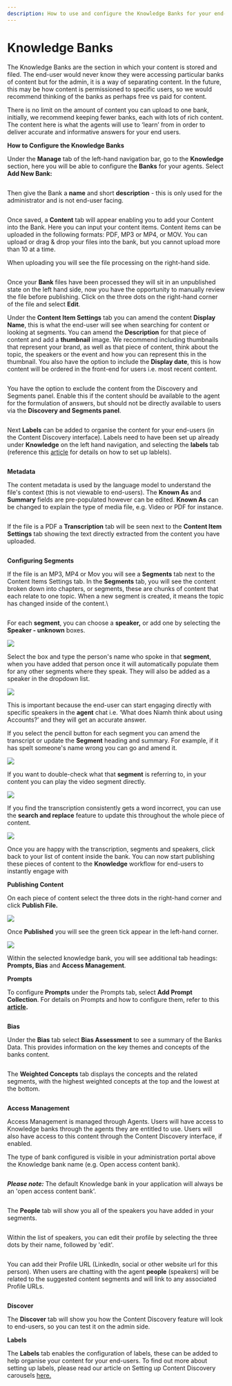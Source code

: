 ```yaml
---
description: How to use and configure the Knowledge Banks for your end-users.
---
```


# Knowledge Banks

The Knowledge Banks are the section in which your content is stored and filed. The end-user would never know they were accessing particular banks of content but for the admin, it is a way of separating content. In the future, this may be how content is permissioned to specific users, so we would recommend thinking of the banks as perhaps free vs paid for content.&#x20;

There is no limit on the amount of content you can upload to one bank, initially, we recommend keeping fewer banks, each with lots of rich content. The content here is what the agents will use to ‘learn’ from in order to deliver accurate and informative answers for your end users.

**How to Configure the Knowledge Banks**

Under the **Manage** tab of the left-hand navigation bar, go to the **Knowledge** section, here you will be able to configure the **Banks** for your agents.  Select **Add New Bank:**

<figure><img src="../../../../.gitbook/assets/summit10 2024-06-19 21-03-09.png" alt=""><figcaption></figcaption></figure>

Then give the Bank a **name** and short **description** - this is only used for the administrator and is not end-user facing.

<figure><img src="../../../../.gitbook/assets/summit10 2024-06-19 21-05-18.png" alt=""><figcaption></figcaption></figure>

Once saved, a **Content** tab will appear enabling you to add your Content into the Bank. Here you can input your content items. Content items can be uploaded in the following formats: PDF, MP3 or MP4, or MOV. You can upload or drag & drop your files into the bank, but you cannot upload more than 10 at a time.&#x20;

When uploading you will see the file processing on the right-hand side.

<figure><img src="../../../../.gitbook/assets/Summit10 2024-06-19 08-19-25.png" alt=""><figcaption></figcaption></figure>

Once your **Bank** files have been processed they will sit in an unpublished state on the left hand side, now you have the opportunity to manually review the file before publishing. Click on the three dots on the right-hand corner of the file and select **Edit**. &#x20;

Under the **Content Item Settings** tab you can amend the content **Display Name**, this is what the end-user will see when searching for content or looking at segments. You can amend the **Description** for that piece of content and add a **thumbnail** image. We recommend including thumbnails that represent your brand, as well as that piece of content, think about the topic, the speakers or the event and how you can represent this in the thumbnail. You also have the option to include the **Display date**, this is how content will be ordered in the front-end for users i.e. most recent content.

<figure><img src="../../../../.gitbook/assets/Summit10 2024-06-19 08-31-21.png" alt=""><figcaption></figcaption></figure>

You have the option to exclude the content from the Discovery and Segments panel. Enable this if the content should be available to the agent for the formulation of answers, but should not be directly available to users via the **Discovery and Segments panel**.

<figure><img src="../../../../.gitbook/assets/Summit10 2024-06-18 16-55-16.png" alt=""><figcaption></figcaption></figure>

Next **Labels** can be added to organise the content for your end-users (in the Content Discovery interface). Labels need to have been set up already under **Knowledge** on the left hand navigation, and selecting the **labels** tab (reference this [article](../content-discovery/setting-up-content-discovery-carousels.md) for details on how to set up lablels).

<figure><img src="../../../../.gitbook/assets/Summit10 2024-06-18 17-09-20.png" alt=""><figcaption></figcaption></figure>

**Metadata**

The content metadata is used by the language model to understand the file's context (this is not viewable to end-users).  The **Known As** and **Summary** fields are pre-populated however can be edited. **Known As** can be changed to explain the type of media file, e.g. Video or PDF for instance.

<figure><img src="../../../../.gitbook/assets/summit10 2024-06-18 17-23-48.png" alt=""><figcaption></figcaption></figure>



If the file is a PDF a **Transcription** tab will be seen next to the **Content Item Settings** tab showing the text directly extracted from the content you have uploaded.



<figure><img src="../../../../.gitbook/assets/Summit10 2024-06-19 08-35-24.png" alt=""><figcaption></figcaption></figure>

**Configuring Segments**

If the file is an MP3, MP4 or Mov you will see a **Segments** tab next to the Content Items Settings tab. In the **Segments** tab, you will see the content broken down into chapters, or segments, these are chunks of content that each relate to one topic. When a new segment is created, it means the topic has changed inside of the content.\


<figure><img src="../../../../.gitbook/assets/Summit10 2024-06-19 08-48-13.png" alt=""><figcaption></figcaption></figure>

For each **segment**, you can choose a **speaker,** or add one by selecting the **Speaker - unknown** boxes.

![](https://lh4.googleusercontent.com/FLnKKh\_pW-oC-HCbNvL1ZBXOtIgKrWNe0gGdEDUSCBgzitBhKGO2nfKYiYT6CrTzwswdFrMVEx1sOw5CUZeDarUIRUoq48VwX\_8Ir-mZyBicEl8hB-\_rk0PM0EWk7BE1mvAaJLP9bsUZyqrcCnVmYZg)

Select the box and type the person's name who spoke in that **segment**, when you have added that person once it will automatically populate them for any other segments where they speak. They will also be added as a speaker in the dropdown list.

![](https://lh3.googleusercontent.com/p9G3A4spEbIO4kw0YWYW-SWPgyGcY60hoIMUDL27FwuzvW37HRsOZxUfUuCni22N9sEtcAFA8sJZN7ufLGdw3Xfvh7diquUBPnQvWGooD3HZM6A1vulpoVInKLJoAw3rcHdwtJu0Y-jqq3ijOZmz-3w)

This is important because the end-user can start engaging directly with specific speakers in the **agent** chat i.e. ‘What does Niamh think about using Accounts?’ and they will get an accurate answer.

If you select the pencil button for each segment you can amend the transcript or update the **Segment** heading and summary. For example, if it has spelt someone's name wrong you can go and amend it.

![](https://lh4.googleusercontent.com/7DzYIMVNC8d2fkHTI44GhX\_FKWo88JiePDU6m-2x3QYvW2YQAofqUVEBvC-Wq2kkk9sN3wqwpzXNqICVRHcUjXAlCEgFd\_RBRGaH6ARmfIBSmVw\_6MBjcV10dEfw5ukluDiydkPP6yqu3fFaPb2i6sE)

&#x20;If you want to double-check what that **segment** is referring to, in your content you can play the video segment directly.&#x20;

![](https://lh5.googleusercontent.com/zqUOIeyaOoC06Eu4jl4CrlN-EG8cNqDTxtnEtkdzGndmEeC0O\_s\_X2hZgqTMxS\_qjXkF6cgBtsz9jnaTOT9xrZXulIVBVW\_JmvofmLvrC9d3vMbwvndjwO7FeKN6gHVBMqqWjXqg-aeuyy406TOgYrk)

If you find the transcription consistently gets a word incorrect, you can use the **search and replace** feature to update this throughout the whole piece of content.

![](https://lh6.googleusercontent.com/Cyh-Pu-6AtHFOWFkK90exmoJgVU-3NV8KvNuNI9kgd212-4gxHM79mD9PPVKYd0-AoT-BHQUkIDd2-1n28b1odP5u1mgwobtNSb\_sOMtQG85M0W-jJnRVWwbI41vtheuvYu\_6Hm\_r841yq84I8qe2UI)

Once you are happy with the transcription, segments and speakers, click back to your list of content inside the bank. You can now start publishing these pieces of content to the **Knowledge** workflow for end-users to instantly engage with

**Publishing Content**

On each piece of content select the three dots in the right-hand corner and click **Publish File.**

&#x20;

![](https://lh4.googleusercontent.com/UMC3DDCqaBeHQGB65Ohfco6uHC4BUJ23f\_9dD4ossrdm7QC\_31LwKZcriBYrcoSA0RPxo7vtNovf-0OxWkC6mAJg6II\_imUFpMyocHG5xvOTQz7mdfggfKYI4sCRWnssB4-aXTq3T8ZD26DSDLx7sBc)

Once **Published** you will see the green tick appear in the left-hand corner.

![](https://lh3.googleusercontent.com/xt9w\_fgr9BnG2Bn5EGcKSQP4TLmr9OXTgAzOk9gIjDYzH77LRra0EI93nRF4D48toVMeY17HZCOjdHEYBBMkuZuhexTRdRPZIA5EVzdfKSVNEUAWijX2\_gCk1KWr2D7ObBylQODPM8W77vVW\_Xroo9o)

Within the selected knowledge bank, you will see additional tab headings: **Prompts, Bias** and **Access Management**.&#x20;

**Prompts**

To configure **Prompts** under the Prompts tab, select **Add Prompt Collection**.  For details on Prompts and how to configure them, refer to this [**article**](prompts/)**.**&#x20;



<figure><img src="../../../../.gitbook/assets/Summit10 2024-06-19 21-17-36.png" alt=""><figcaption></figcaption></figure>

**Bias**

Under the **Bias** tab select **Bias Assessment** to see a summary of the Banks Data. This provides information on the key themes and concepts of the banks content.&#x20;

<figure><img src="https://lh7-us.googleusercontent.com/slidesz/AGV_vUdWEtbl0I2LmH20yilSv1AHrVHh8j12PP4UGsukiqBeKq8hOUkSfhZtghFQ0yQr0EK7EQ1sbHhzoYyhAHyIZyUeMbnektEdWtBon3gR8mpSmBa_VKbl8IGPoVgrtPUMeJLPmJL38WyFph7KsMji-7fhbM8jiMQ=nw?key=uBViRRRQK4DABq52YRX4Uw" alt=""><figcaption></figcaption></figure>

The **Weighted Concepts** tab displays the concepts and the related segments, with the highest weighted concepts at the top and the lowest at the bottom.

<figure><img src="https://lh7-us.googleusercontent.com/slidesz/AGV_vUdSe62LzZfpSL0QiQTL2co7MY_0QQlGpIdP5DIiAxsIVIQtQRy0s9ZzoRqLeyNVohExPZ8vXJs_5m9LbgaSFrQpgwB2mADKbZJ9vtc3R9kGvsOzw7lJO09j3awEu2DA1uBnqF7UvSc6fSIBVvcqN0CZBep1whsq=nw?key=uBViRRRQK4DABq52YRX4Uw" alt=""><figcaption></figcaption></figure>

**Access Management**

Access Management is managed through Agents. Users will have access to Knowledge banks through the agents they are entitled to use.  Users will also have access to this content through the Content Discovery interface, if enabled.&#x20;

The type of bank configured is visible in your administration portal above the Knowledge bank name (e.g. Open access content bank).

<figure><img src="../../../../.gitbook/assets/Screenshot 2024-03-07 at 16.45.06.png" alt=""><figcaption></figcaption></figure>

_**Please note:**_ The default Knowledge bank in your application will always be an 'open access content bank'.&#x20;

<figure><img src="../../../../.gitbook/assets/Screenshot 2024-01-10 at 15.15.34.png" alt=""><figcaption></figcaption></figure>

The **People** tab will show you all of the speakers you have added in your segments.

<figure><img src="../../../../.gitbook/assets/Summit10 2024-06-19 21-26-16.png" alt=""><figcaption></figcaption></figure>



Within the list of speakers, you can edit their profile by selecting the three dots by their name, followed by 'edit'.

<figure><img src="../../../../.gitbook/assets/Summit10 2024-06-19 21-32-56.png" alt=""><figcaption></figcaption></figure>

You can add their Profile URL (LinkedIn, social or other website url for this person). When users are chatting with the agent **people** (speakers) will be related to the suggested content segments and will link to any associated Profile URLs.

<figure><img src="../../../../.gitbook/assets/Summit10 2024-06-19 21-30-47.png" alt=""><figcaption></figcaption></figure>

**Discover**

The **Discover** tab will show you how the Content Discovery feature will look to end-users, so you can test it on the admin side.&#x20;

**Labels**

The **Labels** tab enables the configuration of labels, these can be added to help organise your content for your end-users. To find out more about setting up labels, please read our article on Setting up Content Discovery carousels [here.](../content-discovery/setting-up-content-discovery-carousels.md)









